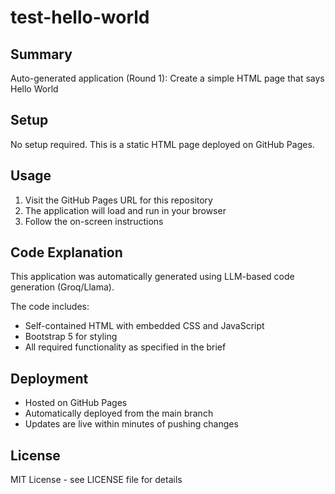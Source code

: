 # test-hello-world

## Summary
Auto-generated application (Round 1): Create a simple HTML page that says Hello World

## Setup
No setup required. This is a static HTML page deployed on GitHub Pages.

## Usage
1. Visit the GitHub Pages URL for this repository
2. The application will load and run in your browser
3. Follow the on-screen instructions

## Code Explanation
This application was automatically generated using LLM-based code generation (Groq/Llama).

The code includes:
- Self-contained HTML with embedded CSS and JavaScript
- Bootstrap 5 for styling
- All required functionality as specified in the brief

## Deployment
- Hosted on GitHub Pages
- Automatically deployed from the main branch
- Updates are live within minutes of pushing changes

## License
MIT License - see LICENSE file for details